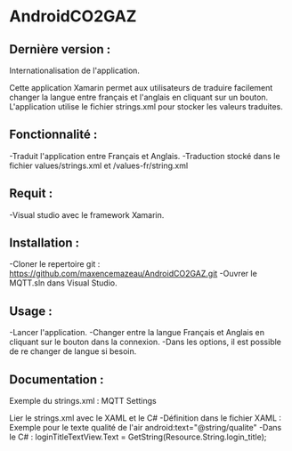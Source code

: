# AndroidCO2GAZ

## Dernière version : 

Internationalisation de l'application.

Cette application Xamarin permet aux utilisateurs de traduire facilement changer la langue entre français et l'anglais en cliquant 
sur un bouton. 
L'application utilise le fichier strings.xml pour stocker les valeurs traduites.

## Fonctionnalité : 

  -Traduit l'application entre Français et Anglais.
  -Traduction stocké dans le fichier values/strings.xml et /values-fr/string.xml

## Requit : 

  -Visual studio avec le framework Xamarin.

## Installation : 

  -Cloner le repertoire git : https://github.com/maxencemazeau/AndroidCO2GAZ.git
  -Ouvrer le MQTT.sln dans Visual Studio.

## Usage :

  -Lancer l'application.
  -Changer entre la langue Français et Anglais en cliquant sur le bouton dans la connexion.
  -Dans les options, il est possible de re changer de langue si besoin.
  
## Documentation : 

  Exemple du strings.xml : 
    <resources> 
      <string name="app_name">MQTT</string> 
      <string name="action_settings">Settings</string> 
    <resources>
      
  Lier le strings.xml avec le XAML et le C#
  -Définition dans le fichier XAML : 
    Exemple pour le texte qualité de l'air
    android:text="@string/qualite"
  -Dans le C# :
    loginTitleTextView.Text = GetString(Resource.String.login_title); 
